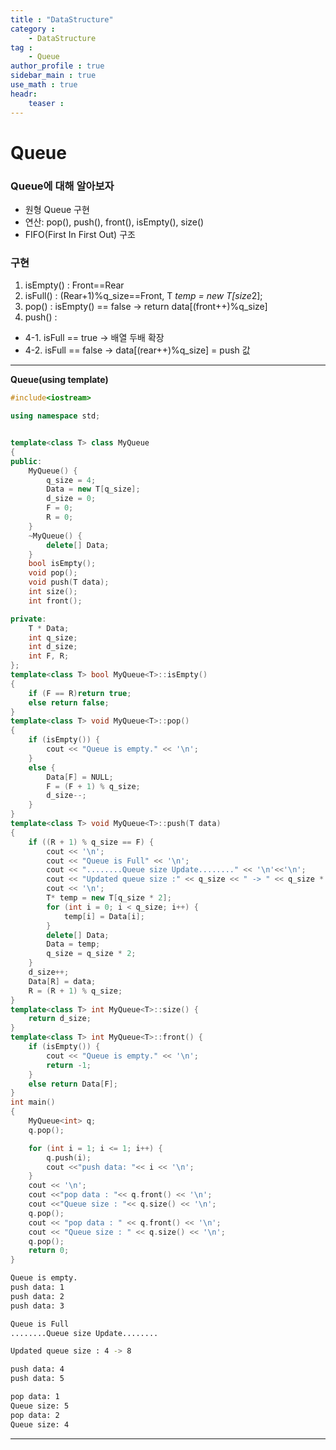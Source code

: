 ```yaml
---
title : "DataStructure"
category :
    - DataStructure
tag :
    - Queue
author_profile : true
sidebar_main : true
use_math : true
headr:
    teaser : 
---
```


# Queue

### Queue에 대해 알아보자

- 원형 Queue 구현
- 연산: pop(), push(), front(), isEmpty(), size()
- FIFO(First In First Out) 구조

### 구현
1. isEmpty() : Front==Rear
2. isFull() : (Rear+1)%q_size==Front, T *temp = new T[size*2];
3. pop() : isEmpty() == false -> return data[(front++)%q_size] 
4. push() :
 - 4-1. isFull == true -> 배열 두배 확장
 - 4-2. isFull == false -> data[(rear++)%q_size] = push 값

---
**Queue(using template)**

```cpp
#include<iostream>

using namespace std;


template<class T> class MyQueue
{
public:
	MyQueue() {
		q_size = 4;
		Data = new T[q_size];
		d_size = 0;
		F = 0;
		R = 0;
	}
	~MyQueue() {
		delete[] Data;
	}
	bool isEmpty();
	void pop();
	void push(T data);
	int size();
	int front();

private:
	T * Data;
	int q_size;
	int d_size;
	int F, R;
};
template<class T> bool MyQueue<T>::isEmpty()
{
	if (F == R)return true;
	else return false;
}
template<class T> void MyQueue<T>::pop()
{
	if (isEmpty()) {
		cout << "Queue is empty." << '\n';
	}
	else {
		Data[F] = NULL;
		F = (F + 1) % q_size;
		d_size--;
	}
}
template<class T> void MyQueue<T>::push(T data)
{
	if ((R + 1) % q_size == F) {
		cout << '\n';
		cout << "Queue is Full" << '\n';
		cout << "........Queue size Update........" << '\n'<<'\n';
		cout << "Updated queue size :" << q_size << " -> " << q_size * 2 << '\n';
		cout << '\n';
		T* temp = new T[q_size * 2];
		for (int i = 0; i < q_size; i++) {
			temp[i] = Data[i];
		}
		delete[] Data;
		Data = temp;
		q_size = q_size * 2;
	}
	d_size++;
	Data[R] = data;
	R = (R + 1) % q_size;
}
template<class T> int MyQueue<T>::size() {
	return d_size;
}
template<class T> int MyQueue<T>::front() {
	if (isEmpty()) {
		cout << "Queue is empty." << '\n';
		return -1;
	}
	else return Data[F];
}
int main()
{
	MyQueue<int> q;
	q.pop();

	for (int i = 1; i <= 1; i++) {
		q.push(i);
		cout <<"push data: "<< i << '\n';
	}
	cout << '\n';
	cout <<"pop data : "<< q.front() << '\n';
	cout <<"Queue size : "<< q.size() << '\n';
	q.pop();
	cout << "pop data : " << q.front() << '\n';
	cout << "Queue size : " << q.size() << '\n';
	q.pop();
	return 0;
}
```
```sh
Queue is empty.
push data: 1
push data: 2
push data: 3

Queue is Full
........Queue size Update........

Updated queue size : 4 -> 8

push data: 4
push data: 5

pop data: 1
Queue size: 5
pop data: 2
Queue size: 4
```
---

